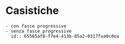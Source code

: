 # Casistiche
	- con fasce progressive
	- senza fasce progressive
	  id:: 65565af8-f7e4-413b-85a2-0317faa0cdea